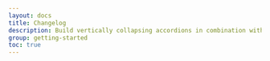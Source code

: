 ```yaml
---
layout: docs
title: Changelog
description: Build vertically collapsing accordions in combination with our Collapse JavaScript plugin.
group: getting-started
toc: true
---
```

